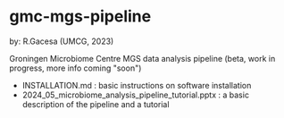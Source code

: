 # gmc-mgs-pipeline
by: R.Gacesa (UMCG, 2023)

Groningen Microbiome Centre MGS data analysis pipeline (beta, work in progress, more info coming "soon")

- INSTALLATION.md : basic instructions on software installation
- 2024_05_microbiome_analysis_pipeline_tutorial.pptx : a basic description of the pipeline and a tutorial
